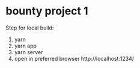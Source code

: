 
# bounty project 1

Step for local build:
1. yarn
2. yarn app
3. yarn server
4. open in preferred browser http://localhost:1234/